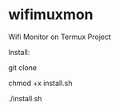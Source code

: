 # wifimuxmon
Wifi Monitor on Termux Project

Install:

git clone 

chmod +x install.sh

./install.sh
